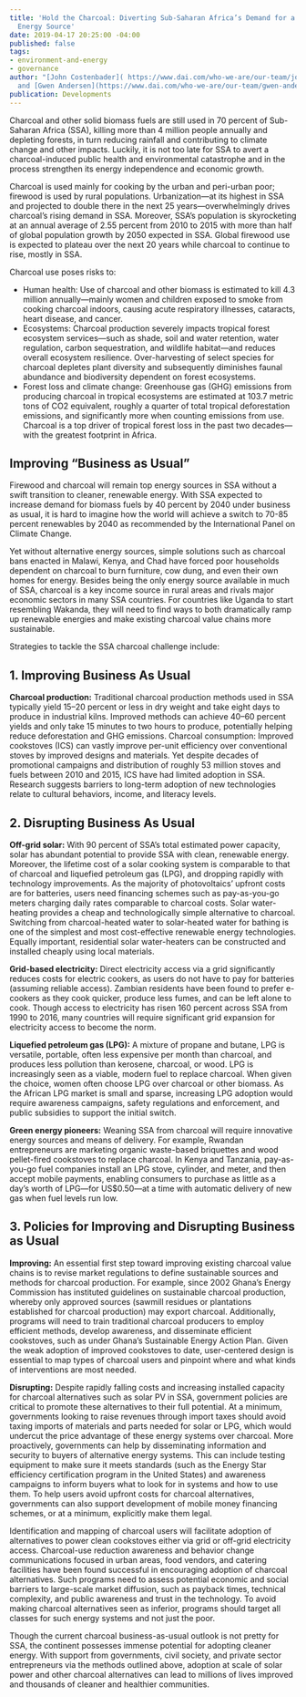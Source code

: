 ```yaml
---
title: 'Hold the Charcoal: Diverting Sub-Saharan Africa’s Demand for a Destructive
  Energy Source'
date: 2019-04-17 20:25:00 -04:00
published: false
tags:
- environment-and-energy
- governance
author: "[John Costenbader]( https://www.dai.com/who-we-are/our-team/john-costenbader)
  and [Gwen Andersen](https://www.dai.com/who-we-are/our-team/gwen-andersen)"
publication: Developments
---
```


Charcoal and other solid biomass fuels are still used in 70 percent of Sub-Saharan Africa (SSA), killing more than 4 million people annually and depleting forests, in turn reducing rainfall and contributing to climate change and other impacts. Luckily, it is not too late for SSA to avert a charcoal-induced public health and environmental catastrophe and in the process strengthen its energy independence and economic growth.

Charcoal is used mainly for cooking by the urban and peri-urban poor; firewood is used by rural populations. Urbanization—at its highest in SSA and projected to double there in the next 25 years—overwhelmingly drives charcoal’s rising demand in SSA. Moreover, SSA’s population is skyrocketing at an annual average of 2.55 percent from 2010 to 2015 with more than half of global population growth by 2050 expected in SSA. Global firewood use is expected to plateau over the next 20 years while charcoal to continue to rise, mostly in SSA. 

Charcoal use poses risks to:

* Human health: Use of charcoal and other biomass is estimated to kill 4.3 million annually—mainly women and children exposed to smoke from cooking charcoal indoors, causing acute respiratory illnesses, cataracts, heart disease, and cancer. 
* Ecosystems: Charcoal production severely impacts tropical forest ecosystem services—such as shade, soil and water retention, water regulation, carbon sequestration, and wildlife habitat—and reduces overall ecosystem resilience. Over-harvesting of select species for charcoal depletes plant diversity and subsequently diminishes faunal abundance and biodiversity dependent on forest ecosystems.
* Forest loss and climate change: Greenhouse gas (GHG) emissions from producing charcoal in tropical ecosystems are estimated at 103.7 metric tons of CO2 equivalent, roughly a quarter of total tropical deforestation emissions, and significantly more when counting emissions from use. Charcoal is a top driver of tropical forest loss in the past two decades—with the greatest footprint in Africa. 

## Improving “Business as Usual”

Firewood and charcoal will remain top energy sources in SSA without a swift transition to cleaner, renewable energy. With SSA expected to increase demand for biomass fuels by 40 percent by 2040 under business as usual, it is hard to imagine how the world will achieve a switch to 70-85 percent renewables by 2040 as recommended by the International Panel on Climate Change.

Yet without alternative energy sources, simple solutions such as charcoal bans enacted in Malawi, Kenya, and Chad have forced poor households dependent on charcoal to burn furniture, cow dung, and even their own homes for energy. Besides being the only energy source available in much of SSA, charcoal is a key income source in rural areas and rivals major economic sectors in many SSA countries. 
For countries like Uganda to start resembling Wakanda, they will need to find ways to both dramatically ramp up renewable energies and make existing charcoal value chains more sustainable. 

Strategies to tackle the SSA charcoal challenge include:

## 1. Improving Business As Usual

**Charcoal production:** Traditional charcoal production methods used in SSA typically yield 15–20 percent or less in dry weight and take eight days to produce in industrial kilns. Improved methods can achieve 40–60 percent yields and only take 15 minutes to two hours to produce, potentially helping reduce deforestation and GHG emissions. 
Charcoal consumption: Improved cookstoves (ICS) can vastly improve per-unit efficiency over conventional stoves by improved designs and materials. Yet despite decades of promotional campaigns and distribution of roughly 53 million stoves and fuels between 2010 and 2015, ICS have had limited adoption in SSA. Research suggests barriers to long-term adoption of new technologies relate to cultural behaviors, income, and literacy levels.
 
## 2. Disrupting Business As Usual

**Off-grid solar:** With 90 percent of SSA’s total estimated power capacity, solar has abundant potential to provide SSA with clean, renewable energy. Moreover, the lifetime cost of a solar cooking system is comparable to that of charcoal and liquefied petroleum gas (LPG), and dropping rapidly with technology improvements. As the majority of photovoltaics’ upfront costs are for batteries, users need financing schemes such as pay-as-you-go meters charging daily rates comparable to charcoal costs. 
Solar water-heating provides a cheap and technologically simple alternative to charcoal. Switching from charcoal-heated water to solar-heated water for bathing is one of the simplest and most cost-effective renewable energy technologies. Equally important, residential solar water-heaters can be constructed and installed cheaply using local materials.

**Grid-based electricity:** Direct electricity access via a grid significantly reduces costs for electric cookers, as users do not have to pay for batteries (assuming reliable access). Zambian residents have been found to prefer e-cookers as they cook quicker, produce less fumes, and can be left alone to cook. Though access to electricity has risen 160 percent across SSA from 1990 to 2016, many countries will require significant grid expansion for electricity access to become the norm.

**Liquefied petroleum gas (LPG):** A mixture of propane and butane, LPG is versatile, portable, often less expensive per month than charcoal, and produces less pollution than kerosene, charcoal, or wood. LPG is increasingly seen as a viable, modern fuel to replace charcoal. When given the choice, women often choose LPG over charcoal or other biomass. As the African LPG market is small and sparse, increasing LPG adoption would require awareness campaigns, safety regulations and enforcement, and public subsidies to support the initial switch. 

**Green energy pioneers:** Weaning SSA from charcoal will require innovative energy sources and means of delivery. For example, Rwandan entrepreneurs are marketing organic waste-based briquettes and wood pellet-fired cookstoves to replace charcoal. In Kenya and Tanzania, pay-as-you-go fuel companies install an LPG stove, cylinder, and meter, and then accept mobile payments, enabling consumers to purchase as little as a day’s worth of LPG—for US$0.50—at a time with automatic delivery of new gas when fuel levels run low.

## 3. Policies for Improving and Disrupting Business as Usual
 
**Improving:** An essential first step toward improving existing charcoal value chains is to revise market regulations to define sustainable sources and methods for charcoal production. For example, since 2002 Ghana’s Energy Commission has instituted guidelines on sustainable charcoal production, whereby only approved sources (sawmill residues or plantations established for charcoal production) may export charcoal. Additionally, programs will need to train traditional charcoal producers to employ efficient methods, develop awareness, and disseminate efficient cookstoves, such as under Ghana’s Sustainable Energy Action Plan. Given the weak adoption of improved cookstoves to date, user-centered design is essential to map types of charcoal users and pinpoint where and what kinds of interventions are most needed.

**Disrupting:** Despite rapidly falling costs and increasing installed capacity for charcoal alternatives such as solar PV in SSA, government policies are critical to promote these alternatives to their full potential. At a minimum, governments looking to raise revenues through import taxes should avoid taxing imports of materials and parts needed for solar or LPG, which would undercut the price advantage of these energy systems over charcoal. More proactively, governments can help by disseminating information and security to buyers of alternative energy systems. This can include testing equipment to make sure it meets standards (such as the Energy Star efficiency certification program in the United States) and awareness campaigns to inform buyers what to look for in systems and how to use them. To help users avoid upfront costs for charcoal alternatives, governments can also support development of mobile money financing schemes, or at a minimum, explicitly make them legal. 

Identification and mapping of charcoal users will facilitate adoption of alternatives to power clean cookstoves either via grid or off-grid electricity access. Charcoal-use reduction awareness and behavior change communications focused in urban areas, food vendors, and catering facilities have been found successful in encouraging adoption of charcoal alternatives. Such programs need to assess potential economic and social barriers to large-scale market diffusion, such as payback times, technical complexity, and public awareness and trust in the technology. To avoid making charcoal alternatives seen as inferior, programs should target all classes for such energy systems and not just the poor.

Though the current charcoal business-as-usual outlook is not pretty for SSA, the continent possesses immense potential for adopting cleaner energy. With support from governments, civil society, and private sector entrepreneurs via the methods outlined above, adoption at scale of solar power and other charcoal alternatives can lead to millions of lives improved and thousands of cleaner and healthier communities.